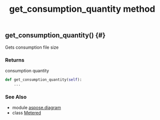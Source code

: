 ﻿---
title: get_consumption_quantity method
second_title: Aspose.Diagram for Python via .NET API References
description: 
type: docs
weight: 30
url: /python-net/aspose.diagram/metered/get_consumption_quantity/
is_root: false
---

## get_consumption_quantity() {#}

Gets consumption file size

### Returns 


consumption quantity


```python
def get_consumption_quantity(self):
    ...
```





### See Also
* module [aspose.diagram](../../)
* class [Metered](/diagram/python-net/aspose.diagram/metered)
